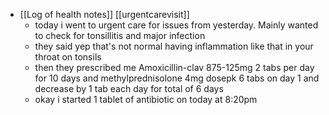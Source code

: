 - [[Log of health notes]] [[urgentcarevisit]]
    - today i went to urgent care for issues from yesterday. Mainly wanted to check for tonsillitis and major infection
    - they said yep that's not normal having inflammation like that in your throat on tonsils
    - then they prescribed me Amoxicillin-clav 875-125mg 2 tabs per day for 10 days and methylprednisolone 4mg dosepk 6 tabs on day 1 and decrease by 1 tab each day for total of 6 days
    - okay i started 1 tablet of antibiotic on today at 8:20pm